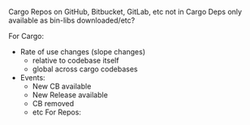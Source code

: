 

Cargo
Repos on GitHub, Bitbucket, GitLab, etc not in Cargo
Deps only available as bin-libs downloaded/etc?


For Cargo:
   - Rate of use changes (slope changes)
      - relative to codebase itself
      - global across cargo codebases
   - Events:
      - New CB available
      - New Release available
      - CB removed
      - etc
For Repos:
